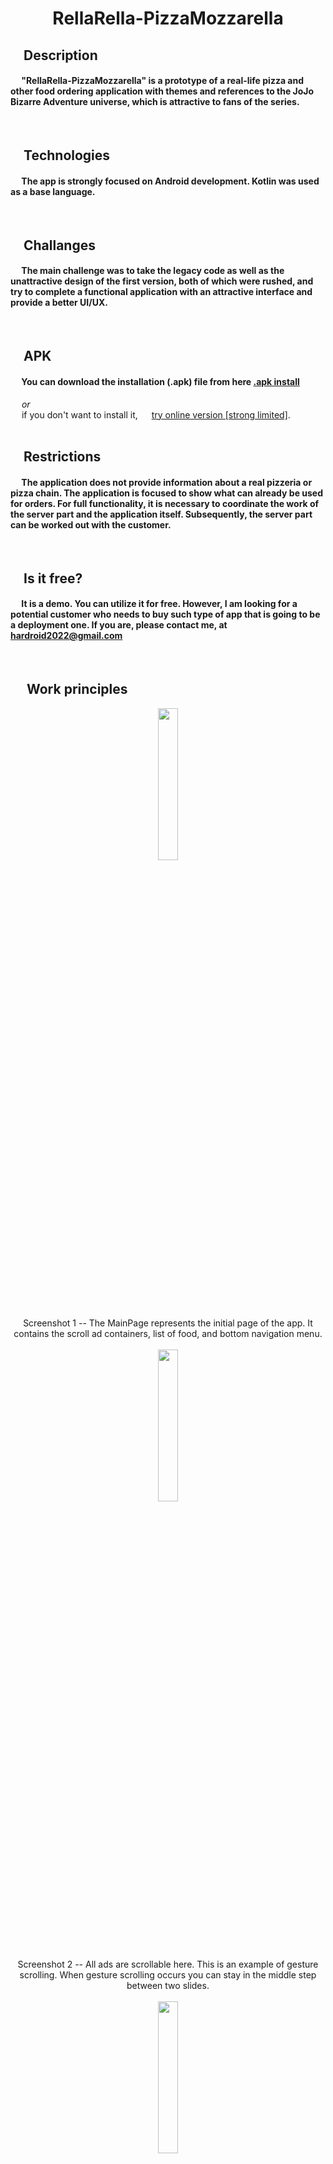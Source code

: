 # <p align="center">RellaRella-PizzaMozzarella</p>
## &emsp;**Description** 
#### &emsp; "RellaRella-PizzaMozzarella" is a prototype of a real-life pizza and other food ordering application with themes and references to the JoJo Bizarre Adventure universe, which is attractive to fans of the series.

<br>

## &emsp;**Technologies**
#### &emsp; The app is strongly focused on Android development. Kotlin was used as a base language.

<br>

## &emsp;**Challanges**
#### &emsp; The main challenge was to take the legacy code as well as the unattractive design of the first version, both of which were rushed, and try to complete a functional application with an attractive interface and provide a better UI/UX.
<br>

## &emsp;**APK** 
#### &emsp; You can download the installation (.apk) file from here <a href="https://drive.google.com/file/d/1-P6d77m2W5JYLn4mI663hjef3gAhB_To/view?usp=sharing"> .apk install</a>
&emsp; *or* 
<br> 
&emsp; if you don't want to install it,
&emsp; <a href="https://appetize.io/app/fp6r4m3naq4mxzzuhwt277byfq?device=pixel4&osVersion=11.0&scale=75&audio=true">try online version [strong limited]</a>.
<br>
<br>

##  &emsp;**Restrictions**
#### &emsp; The application does not provide information about a real pizzeria or pizza chain. The application is focused to show what can already be used for orders. For full functionality, it is necessary to coordinate the work of the server part and the application itself. Subsequently, the server part can be worked out with the customer.
<br>

##  &emsp;**Is it free?**
#### &emsp; It is a demo. You can utilize it for free. However, I am looking for a potential customer who needs to buy such type of app that is going to be a deployment one. If you are, please contact me, at hardroid2022@gmail.com
<br>

##  &emsp; **Work principles**

<div align="center">

<img src="https://github.com/ArtemBatkov/RellaRella-PizzaMozzarella/assets/110242091/bf07079b-b9cd-44d3-8e40-2cace8a18962" width=25% height=25%>
 
<br>
Screenshot 1 -- The MainPage represents the initial page of the app. It contains the scroll ad containers, list of food, and bottom navigation menu. 
<br><br>


<img src="https://github.com/ArtemBatkov/RellaRella-PizzaMozzarella/assets/110242091/d1a8bf37-edd0-41ce-9e5b-8f9f18364d27" width=25% height=25%>
<br>
Screenshot 2 -- All ads are scrollable here. This is an example of gesture scrolling. When gesture scrolling occurs you can stay in the middle step between two slides.
<br><br>

<img src="https://github.com/ArtemBatkov/RellaRella-PizzaMozzarella/assets/110242091/40f49183-9d4a-4410-bdc1-c80c58b0e713" width=25% height=25%>
<br>
Screenshot 3 -- Ads can be scrolled forward or backward by pushing arrow buttons as well.
<br><br>

</div>

#### &emsp; The Navigation bar has 3 options. Login/signup, cart, and map. 
#### &emsp;  Let's navigate to the sign-in page.

<div align="center"> 
<img src="https://github.com/ArtemBatkov/RellaRella-PizzaMozzarella/assets/110242091/a1012174-9d90-4fd8-a860-d78f931359fc"  width=25% height=25%>
<br>
Screenshot 4 -- Here is the login page.   
<br><br>
</div>

#### &emsp;  Go to the cart page. 
#### &emsp;  Please note, it is empty because nothing was selected.

<div align="center"> 
<img src="https://github.com/ArtemBatkov/RellaRella-PizzaMozzarella/assets/110242091/d73ff45d-9d85-4c91-8d42-96fa837c5a85"  width=25% height=25%>
<br>
Screenshot 5 -- Here is the cart page.   
<br><br>
</div>

#### &emsp;  Move to the page. 



#### &emsp;  Return to the main page.

#### &emsp;  Please, scroll a little bit down, and select any pizza from the list. 

<div align="center"> 
<img src="https://github.com/ArtemBatkov/RellaRella-PizzaMozzarella/assets/110242091/2f28fd17-65e1-44c6-9f01-171aba73be63"  width=25% height=25%>
<br>
Screenshot 6 -- The detailed page of the pizza. It contains the photo, title, description, ingredient list, price, and ordering button. 
<br><br>
</div>

#### &emsp;   You can change the ingredients that you desire. To do that click "ingredients" button.

<div align="center"> 
<img src="https://github.com/ArtemBatkov/RellaRella-PizzaMozzarella/assets/110242091/5efd9940-6062-402d-a98a-8493764aec9a"  width=25% height=25%>
<br>
Screenshot 7 -- Ingredients choice.
<br><br>
</div>

#### &emsp;   Some ingredients were changed to new ones.
<div align="center"> 
<img src="https://github.com/ArtemBatkov/RellaRella-PizzaMozzarella/assets/110242091/8a364465-873a-4b3d-83d5-5a9cf7404f7a"  width=25% height=25%>
<br>
Screenshot 8 -- Replaced 3 cheese blends and bacon with Cheddar cheese.
<br><br>
</div>

#### &emsp;   Note that the overall price has also changed.

<div align="center"> 
<img src="https://github.com/ArtemBatkov/RellaRella-PizzaMozzarella/assets/110242091/d7c2a33f-5b98-4ea0-8326-1779c9cbc203"  width=25% height=25%>
<br>
Screenshot 9 -- The overall price is able to change depending on the doping.
<br><br>
</div>

#### &emsp;   Now, let's add this pizza to the cart.
<div align="center"> 
<img src="https://github.com/ArtemBatkov/RellaRella-PizzaMozzarella/assets/110242091/3c0cc3e4-b20c-4c1f-aaab-99dc6d45c209"  width=25% height=25%>
<br>
Screenshot 10 -- Note, that the number of items in the cart has increased by 1.
<br><br>
</div>

#### &emsp;   Click on the cart, and check the overall order.

<div align="center"> 
<img src="https://github.com/ArtemBatkov/RellaRella-PizzaMozzarella/assets/110242091/8307e5a1-311e-4bb4-8af7-4a66942d8179"  width=25% height=25%>
<br>
Screenshot 11 -- The added pizza is displayed in the order.  
<br><br>
</div>
 
#### &emsp;   The quantity of each pizza can be changed by clicking "+" or "-" buttons. It pushes to change the overall order price at the bottom.

<div align="center"> 
<img src="https://github.com/ArtemBatkov/RellaRella-PizzaMozzarella/assets/110242091/8dc3a60a-351f-44c0-923d-fe94b3a25629"  width=25% height=25%>
<br>
Screenshot 11 -- The added pizza is displayed in the order.  
<br><br>
</div>
 



 


































